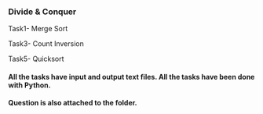 <!DOCTYPE html>
<html>
<body>
<h3>Divide & Conquer</h3>
<p>Task1- Merge Sort</p>
<p>Task3- Count Inversion</p>
<p>Task5- Quicksort</p>

<h4>All the tasks have input and output text files. All the tasks have been done with Python.</h4>
<h4>Question is also attached to the folder.</h4>
</body>
</html>
